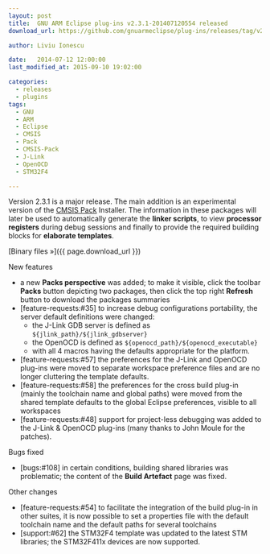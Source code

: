 ```yaml
---
layout: post
title:  GNU ARM Eclipse plug-ins v2.3.1-201407120554 released
download_url: https://github.com/gnuarmeclipse/plug-ins/releases/tag/v2.3.1-201407120554

author: Liviu Ionescu

date:   2014-07-12 12:00:00
last_modified_at: 2015-09-10 19:02:00

categories:
  - releases
  - plugins
tags:
  - GNU 
  - ARM
  - Eclipse
  - CMSIS
  - Pack
  - CMSIS-Pack
  - J-Link
  - OpenOCD
  - STM32F4

---
```


Version 2.3.1 is a major release. The main addition is an experimental version of the [CMSIS Pack](http://www.keil.com/pack/doc/cmsis/Pack/html/index.html) Installer. The information in these packages will later be used to automatically generate the **linker scripts**, to view **processor registers** during debug sessions and finally to provide the required building blocks for **elaborate templates**.

[Binary files »]({{ page.download_url }})

New features

* a new **Packs perspective** was added; to make it visible, click the toolbar **Packs** button depicting two packages, then click the top right **Refresh** button to download the packages summaries
* [feature-requests:#35] to increase debug configurations portability, the server default definitions  were changed:
  * the J-Link GDB server is defined as `${jlink_path}/${jlink_gdbserver}`
  * the OpenOCD is defined as `${openocd_path}/${openocd_executable}`
  * with all 4 macros having the defaults appropriate for the platform.
* [feature-requests:#57] the preferences for the J-Link and OpenOCD plug-ins were moved to  separate workspace preference files and are no longer cluttering the template defaults.
* [feature-requests:#58] the preferences for the cross build plug-in (mainly the toolchain name and global paths) were moved from the shared template defaults to the global Eclipse preferences, visible to all workspaces
* [feature-requests:#48] support for project-less debugging was added to the J-Link & OpenOCD plug-ins (many thanks to John Moule for the patches).

Bugs fixed

* [bugs:#108] in certain conditions, building shared libraries was problematic; the content of the **Build Artefact** page was fixed.

Other changes

* [feature-requests:#54] to facilitate the integration of the build plug-in in other suites, it is now possible to set a properties file with the default toolchain name and the default paths for several toolchains
* [support:#62] the STM32F4 template was updated to the latest STM libraries; the STM32F411x devices are now supported.
